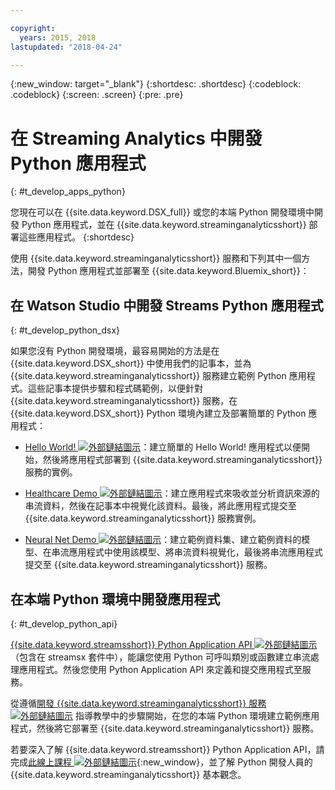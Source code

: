```yaml
---

copyright:
  years: 2015, 2018
lastupdated: "2018-04-24"

---
```


<!-- Attribute definitions -->
{:new_window: target="_blank"}
{:shortdesc: .shortdesc}
{:codeblock: .codeblock}
{:screen: .screen}
{:pre: .pre}

# 在 Streaming Analytics 中開發 Python 應用程式
{: #t_develop_apps_python}

您現在可以在 {{site.data.keyword.DSX_full}} 或您的本端 Python 開發環境中開發 Python 應用程式，並在 {{site.data.keyword.streaminganalyticsshort}} 部署這些應用程式。
{:shortdesc}

使用 {{site.data.keyword.streaminganalyticsshort}} 服務和下列其中一個方法，開發 Python 應用程式並部署至 {{site.data.keyword.Bluemix_short}}：


## 在 Watson Studio 中開發 Streams Python 應用程式
{: #t_develop_python_dsx}

如果您沒有 Python 開發環境，最容易開始的方法是在 {{site.data.keyword.DSX_short}} 中使用我們的記事本，並為 {{site.data.keyword.streaminganalyticsshort}} 服務建立範例 Python 應用程式。這些記事本提供步驟和程式碼範例，以便針對 {{site.data.keyword.streaminganalyticsshort}} 服務，在 {{site.data.keyword.DSX_short}} Python 環境內建立及部署簡單的 Python 應用程式：

* [Hello World! ![外部鏈結圖示](../../icons/launch-glyph.svg "外部鏈結圖示")](https://apsportal.ibm.com/exchange/public/entry/view/9fc33ce7301f10e21a9f92039ca9c6e8)：建立簡單的 Hello World! 應用程式以便開始，然後將應用程式部署到 {{site.data.keyword.streaminganalyticsshort}} 服務的實例。

* [Healthcare Demo ![外部鏈結圖示](../../icons/launch-glyph.svg "外部鏈結圖示")](https://apsportal.ibm.com/exchange/public/entry/view/9fc33ce7301f10e21a9f92039cad29a6)：建立應用程式來吸收並分析資訊來源的串流資料，然後在記事本中視覺化該資料。最後，將此應用程式提交至 {{site.data.keyword.streaminganalyticsshort}} 服務實例。

* [Neural Net Demo ![外部鏈結圖示](../../icons/launch-glyph.svg "外部鏈結圖示")](https://apsportal.ibm.com/exchange/public/entry/view/9fc33ce7301f10e21a9f92039ca60bb7)：建立範例資料集、建立範例資料的模型、在串流應用程式中使用該模型、將串流資料視覺化，最後將串流應用程式提交至 {{site.data.keyword.streaminganalyticsshort}} 服務。

## 在本端 Python 環境中開發應用程式
 {: #t_develop_python_api}

 [{{site.data.keyword.streamsshort}} Python Application API ![外部鏈結圖示](../../icons/launch-glyph.svg "外部鏈結圖示")](http://ibmstreams.github.io/streamsx.documentation/docs/python/python-appapi-devguide/#50-api-features)（包含在 streamsx 套件中），能讓您使用 Python 可呼叫類別或函數建立串流處理應用程式。然後您使用 Python Application API 來定義和提交應用程式至服務。

從遵循[開發 {{site.data.keyword.streaminganalyticsshort}} 服務 ![外部鏈結圖示](../../icons/launch-glyph.svg "外部鏈結圖示")](http://ibmstreams.github.io/streamsx.documentation/docs/python/1.6/python-appapi-devguide-2a/index.html) 指導教學中的步驟開始，在您的本端 Python 環境建立範例應用程式，然後將它部署至 {{site.data.keyword.streaminganalyticsshort}} 服務。

若要深入了解 {{site.data.keyword.streamsshort}} Python Application API，請完成[此線上課程 ![外部鏈結圖示](../../icons/launch-glyph.svg "外部鏈結圖示")](https://developer.ibm.com/courses/all/streaming-analytics-basics-python-developers/){:new_window}，並了解 Python 開發人員的 {{site.data.keyword.streaminganalyticsshort}} 基本觀念。

